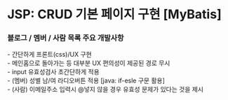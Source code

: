 <h1>JSP: CRUD 기본 페이지 구현 [MyBatis]</h1>
<h3>블로그 / 멤버 / 사람 목록 주요 개발사항</h3>
<p> 
- 간단하게 프론트(css)/UX 구현
<br/>
- 메인홈으로 돌아가는 등 대부분 UX 편의성이 제공된 경로 무시
<br/>
- input 유효성검사 초간단하게 적용
<br/>
- (멤버) 성별 남/여 라디오버튼 적용 [java: if-esle 구문 활용]
<br/>
- (사람) 이메일주소 입력시 @넣지 않을 경우 유효성 문제가 있다는 것을 제시
<br/>
</p>
